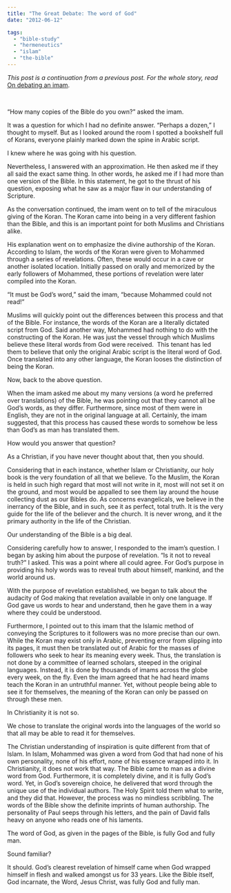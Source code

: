```yaml
---
title: "The Great Debate: The word of God"
date: "2012-06-12"

tags: 
  - "bible-study"
  - "hermeneutics"
  - "islam"
  - "the-bible"
---
```


_This post is a continuation from a previous post. For the whole story, read_ [On debating an imam](http://blog.keelancook.com/2012/06/on-debating-an-imam.html "On debating an imam").

 

“How many copies of the Bible do you own?” asked the imam.

It was a question for which I had no definite answer. “Perhaps a dozen,” I thought to myself. But as I looked around the room I spotted a bookshelf full of Korans, everyone plainly marked down the spine in Arabic script.

I knew where he was going with his question.

Nevertheless, I answered with an approximation. He then asked me if they all said the exact same thing. In other words, he asked me if I had more than one version of the Bible. In this statement, he got to the thrust of his question, exposing what he saw as a major flaw in our understanding of Scripture.

As the conversation continued, the imam went on to tell of the miraculous giving of the Koran. The Koran came into being in a very different fashion than the Bible, and this is an important point for both Muslims and Christians alike.

His explanation went on to emphasize the divine authorship of the Koran. According to Islam, the words of the Koran were given to Mohammed through a series of revelations. Often, these would occur in a cave or another isolated location. Initially passed on orally and memorized by the early followers of Mohammed, these portions of revelation were later compiled into the Koran.

“It must be God’s word,” said the imam, “because Mohammed could not read!”

Muslims will quickly point out the differences between this process and that of the Bible. For instance, the words of the Koran are a literally dictated script from God. Said another way, Mohammed had nothing to do with the constructing of the Koran. He was just the vessel through which Muslims believe these literal words from God were received.  This tenant has led them to believe that only the original Arabic script is the literal word of God. Once translated into any other language, the Koran looses the distinction of being the Koran.

Now, back to the above question.

When the imam asked me about my many versions (a word he preferred over translations) of the Bible, he was pointing out that they cannot all be God’s words, as they differ. Furthermore, since most of them were in English, they are not in the original language at all. Certainly, the imam suggested, that this process has caused these words to somehow be less than God’s as man has translated them.

How would you answer that question?

As a Christian, if you have never thought about that, then you should.

Considering that in each instance, whether Islam or Christianity, our holy book is the very foundation of all that we believe. To the Muslim, the Koran is held in such high regard that most will not write in it, most will not set it on the ground, and most would be appalled to see them lay around the house collecting dust as our Bibles do. As concerns evangelicals, we believe in the inerrancy of the Bible, and in such, see it as perfect, total truth. It is the very guide for the life of the believer and the church. It is never wrong, and it the primary authority in the life of the Christian.

Our understanding of the Bible is a big deal.

Considering carefully how to answer, I responded to the imam’s question. I began by asking him about the purpose of revelation. “Is it not to reveal truth?” I asked. This was a point where all could agree. For God’s purpose in providing his holy words was to reveal truth about himself, mankind, and the world around us.

With the purpose of revelation established, we began to talk about the audacity of God making that revelation available in only one language. If God gave us words to hear and understand, then he gave them in a way where they could be understood.

Furthermore, I pointed out to this imam that the Islamic method of conveying the Scriptures to it followers was no more precise than our own. While the Koran may exist only in Arabic, preventing error from slipping into its pages, it must then be translated out of Arabic for the masses of followers who seek to hear its meaning every week. Thus, the translation is not done by a committee of learned scholars, steeped in the original languages. Instead, it is done by thousands of imams across the globe every week, on the fly. Even the imam agreed that he had heard imams teach the Koran in an untruthful manner. Yet, without people being able to see it for themselves, the meaning of the Koran can only be passed on through these men.

In Christianity it is not so.

We chose to translate the original words into the languages of the world so that all may be able to read it for themselves.

The Christian understanding of inspiration is quite different from that of Islam. In Islam, Mohammed was given a word from God that had none of his own personality, none of his effort, none of his essence wrapped into it. In Christianity, it does not work that way. The Bible came to man as a divine word from God. Furthermore, it is completely divine, and it is fully God’s word. Yet, in God’s sovereign choice, he delivered that word through the unique use of the individual authors. The Holy Spirit told them what to write, and they did that. However, the process was no mindless scribbling. The words of the Bible show the definite imprints of human authorship. The personality of Paul seeps through his letters, and the pain of David falls heavy on anyone who reads one of his laments.

The word of God, as given in the pages of the Bible, is fully God and fully man.

Sound familiar?

It should. God’s clearest revelation of himself came when God wrapped himself in flesh and walked amongst us for 33 years. Like the Bible itself, God incarnate, the Word, Jesus Christ, was fully God and fully man.
